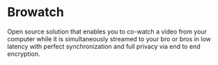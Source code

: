 # Browatch
Open source solution that enables you to co-watch a video from your computer while it is simultaneously streamed to your bro or bros in low latency with perfect synchronization and full privacy via end to end encryption.
